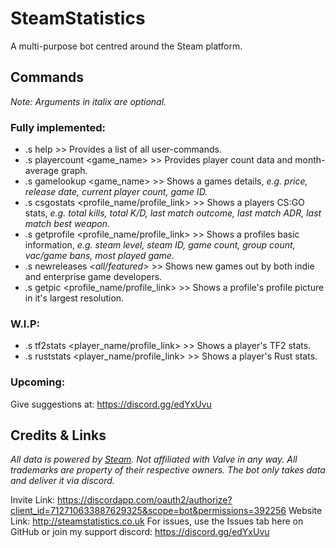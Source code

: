 # SteamStatistics
A multi-purpose bot centred around the Steam platform.

## Commands
*Note: Arguments in italix are optional.*

### Fully implemented:
* .s help *<cmd>* >> Provides a list of all user-commands.
* .s playercount <game_name> >> Provides player count data and month-average graph.
* .s gamelookup <game_name> >> Shows a games details, *e.g. price, release date, current player count, game ID.*
* .s csgostats <profile_name/profile_link> >> Shows a players CS:GO stats, *e.g. total kills, total K/D, last match outcome, last match ADR, last match best weapon.*
* .s getprofile <profile_name/profile_link> >> Shows a profiles basic information, *e.g. steam level, steam ID, game count, group count, vac/game bans, most played game.*
* .s newreleases *<all/featured>* >> Shows new games out by both indie and enterprise game developers.
* .s getpic <profile_name/profile_link> >> Shows a profile's profile picture in it's largest resolution.

### W.I.P:
* .s tf2stats <player_name/profile_link> >> Shows a player's TF2 stats.
* .s ruststats <player_name/profile_link> >> Shows a player's Rust stats.

### Upcoming:
Give suggestions at: https://discord.gg/edYxUvu

## Credits & Links
*All data is powered by [Steam](steampowered.com). Not affiliated with Valve in any way. All trademarks are property of their respective owners. The bot only takes data and deliver it via discord.*

Invite Link: https://discordapp.com/oauth2/authorize?client_id=712710633887629325&scope=bot&permissions=392256
Website Link: http://steamstatistics.co.uk
For issues, use the Issues tab here on GitHub or join my support discord: https://discord.gg/edYxUvu
